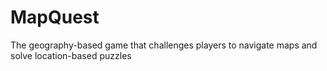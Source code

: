 # MapQuest
The geography-based game that challenges players to navigate maps and solve location-based puzzles
